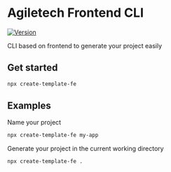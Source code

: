 # Agiletech Frontend CLI

[![Version](https://img.shields.io/npm/v/vity?style=flat&color=success)](https://www.npmjs.com/package/fe-cli)

CLI based on frontend to generate your project easily

## Get started

```bash
npx create-template-fe
```

## Examples

Name your project

```bash
npx create-template-fe my-app
```

Generate your project in the current working directory

```bash
npx create-template-fe .
```
